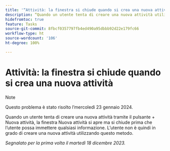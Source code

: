 ```yaml
---
title: '“Attività: la finestra si chiude quando si crea una nuova attività”'
description: “Quando un utente tenta di creare una nuova attività utilizzando il pulsante + Nuova attività, la finestra Nuova attività si apre ma si chiude prima che l’utente possa immettere qualsiasi informazione. L’utente non è quindi in grado di creare una nuova attività utilizzando questo metodo”.
hidefromtoc: true
feature: Tasks
source-git-commit: 8fbcf0357797fb4ed490a95dbbb92d22e179fc66
workflow-type: ht
source-wordcount: '106'
ht-degree: 100%

---
```



# Attività: la finestra si chiude quando si crea una nuova attività

>[!NOTE]
>
>Questo problema è stato risolto l’mercoledì 23 gennaio 2024.

Quando un utente tenta di creare una nuova attività tramite il pulsante + Nuova attività, la finestra Nuova attività si apre ma si chiude prima che l’utente possa immettere qualsiasi informazione. L’utente non è quindi in grado di creare una nuova attività utilizzando questo metodo.

_Segnalato per la prima volta il martedì 18 dicembre 2023._
